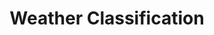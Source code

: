 ---
title: Weather Classification
emoji: ⚡
colorFrom: blue
colorTo: gray
sdk: gradio
sdk_version: 4.27.0
app_file: weather_app.py
pinned: false
license: apache-2.0
---